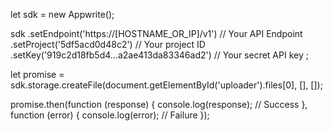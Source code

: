 let sdk = new Appwrite();

sdk
    .setEndpoint('https://[HOSTNAME_OR_IP]/v1') // Your API Endpoint
    .setProject('5df5acd0d48c2') // Your project ID
    .setKey('919c2d18fb5d4...a2ae413da83346ad2') // Your secret API key
;

let promise = sdk.storage.createFile(document.getElementById('uploader').files[0], [], []);

promise.then(function (response) {
    console.log(response); // Success
}, function (error) {
    console.log(error); // Failure
});